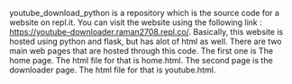 youtube_download_python is a repository which is the source code for a website on repl.it. You can visit the website using the following link : https://youtube-downloader.raman2708.repl.co/. Basically, this website is hosted using python and flask, but has alot of html as well. There are two main web pages that are hosted through this code. The first one is The home page. The html file for that is home.html. The second page is the downloader page. The html file for that is youtube.html.
